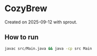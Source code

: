 # CozyBrew

Created on 2025-09-12 with sprout.

## How to run
```bash
javac src/Main.java && java -cp src Main
```
